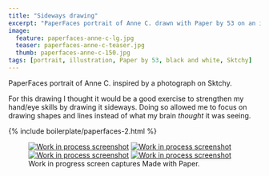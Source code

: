 ```yaml
---
title: "Sideways drawing"
excerpt: "PaperFaces portrait of Anne C. drawn with Paper by 53 on an iPad."
image: 
  feature: paperfaces-anne-c-lg.jpg
  teaser: paperfaces-anne-c-teaser.jpg
  thumb: paperfaces-anne-c-150.jpg
tags: [portrait, illustration, Paper by 53, black and white, Sktchy]
---
```


PaperFaces portrait of Anne C. inspired by a photograph on Sktchy.

For this drawing I thought it would be a good exercise to strengthen my hand/eye skills by drawing it sideways. Doing so allowed me to focus on drawing shapes and lines instead of what my brain *thought* it was seeing.

{% include boilerplate/paperfaces-2.html %}

<figure class="third">
  <a href="{{ site.url }}/images/paperfaces-anne-c-process-1-lg.jpg"><img src="{{ site.url }}/images/paperfaces-anne-c-process-1-600.jpg" alt="Work in process screenshot"></a>
  <a href="{{ site.url }}/images/paperfaces-anne-c-process-2-lg.jpg"><img src="{{ site.url }}/images/paperfaces-anne-c-process-2-600.jpg" alt="Work in process screenshot"></a>
  <a href="{{ site.url }}/images/paperfaces-anne-c-process-3-lg.jpg"><img src="{{ site.url }}/images/paperfaces-anne-c-process-3-600.jpg" alt="Work in process screenshot"></a>
  <a href="{{ site.url }}/images/paperfaces-anne-c-process-4-lg.jpg"><img src="{{ site.url }}/images/paperfaces-anne-c-process-4-600.jpg" alt="Work in process screenshot"></a>
  <figcaption>Work in progress screen captures Made with Paper.</figcaption>
</figure>
